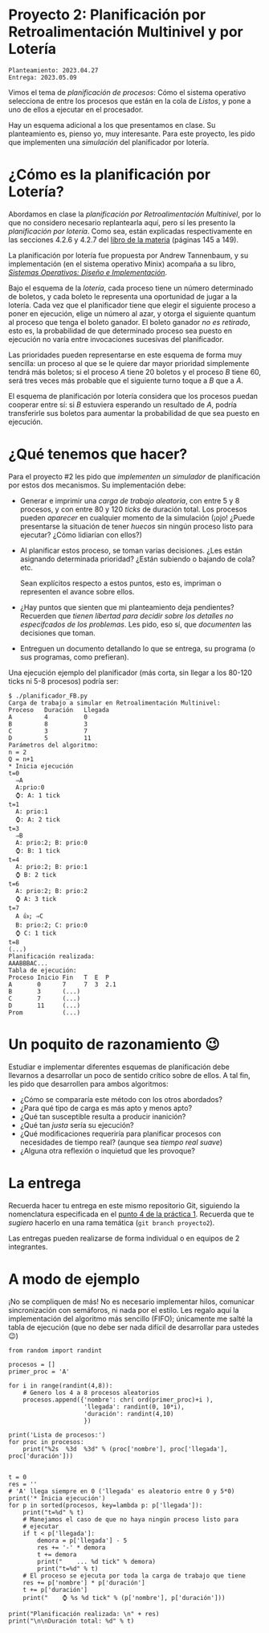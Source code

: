 # Proyecto 2: Planificación por Retroalimentación Multinivel y por Lotería

    Planteamiento: 2023.04.27
	Entrega: 2023.05.09

Vimos el tema de _planificación de procesos_: Cómo el sistema
operativo selecciona de entre los procesos que están en la cola de
_Listos_, y pone a uno de ellos a ejecutar en el procesador.

Hay un esquema adicional a los que presentamos en clase. Su
planteamiento es, pienso yo, muy interesante. Para este proyecto, les
pido que implementen una _simulación_ del planificador por lotería.

# ¿Cómo es la planificación por Lotería?

Abordamos en clase la _planificación por Retroalimentación
Multinivel_, por lo que no considero necesario replantearla aquí, pero
sí les presento la _planificación por lotería_. Como sea, están
explicadas respectivamente en las secciones 4.2.6 y 4.2.7 del [libro de
la materia](https://sistop.org/pdf/sistemas_operativos.pdf) (páginas
145 a 149).

La planificación por lotería fue propuesta por Andrew Tannenbaum, y su
implementación (en el sistema operativo Minix) acompaña a su libro,
_[Sistemas Operativos: Diseño e
Implementación](https://drive.google.com/file/d/0BxWDaelvgrvCMWUxZjk1MzctYTQ1Yy00Y2U1LTg2YWQtYjNhNjAyNjg1OWEy/view?resourcekey=0-yRikrU5vy0oSWcZq4O-A1A)_.

Bajo el esquema de la _lotería_, cada proceso tiene un número
determinado de boletos, y cada boleto le representa una oportunidad de
jugar a la lotería. Cada vez que el planificador tiene que elegir el
siguiente proceso a poner en ejecución, elige un número al azar, y
otorga el siguiente quantum al proceso que tenga el boleto ganador. El
boleto ganador _no es retirado_, esto es, la probabilidad de que
determinado proceso sea puesto en ejecución no varía entre
invocaciones sucesivas del planificador.

Las prioridades pueden representarse en este esquema de forma muy
sencilla: un proceso al que se le quiere dar mayor prioridad
simplemente tendrá más boletos; si el proceso _A_ tiene 20 boletos y
el proceso _B_ tiene 60, será tres veces más probable que el siguiente
turno toque a _B_ que a _A_.

El esquema de planificación por lotería considera que los procesos
puedan cooperar entre sí: si _B_ estuviera esperando un resultado de
_A_, podría transferirle sus boletos para aumentar la probabilidad de
que sea puesto en ejecución.

# ¿Qué tenemos que hacer?

Para el proyecto #2 les pido que _implementen un simulador_ de
planificación por estos dos mecanismos. Su implementación debe:

- Generar e imprimir una _carga de trabajo aleatoria_, con entre 5 y 8
  procesos, y con entre 80 y 120 _ticks_ de duración total. Los
  procesos pueden _aparecer_ en cualquier momento de la simulación
  (¡ojo! ¿Puede presentarse la situación de tener _huecos_ sin ningún
  proceso listo para ejecutar? ¿Cómo lidiarían con ellos?)
- Al planificar estos proceso, se toman varias decisiones. ¿Les están
  asignando determinada prioridad? ¿Están subiendo o bajando de cola?
  etc.

  Sean explícitos respecto a estos puntos, esto es, impriman o
  representen el avance sobre ellos.
- ¿Hay puntos que sienten que mi planteamiento deja pendientes?
  Recuerden que _tienen libertad para decidir sobre los detalles no
  especifcados de los problemas_. Les pido, eso sí, que _documenten_
  las decisiones que toman.
- Entreguen un documento detallando lo que se entrega, su programa (o
  sus programas, como prefieran).

Una ejecución ejemplo del planificador (más corta, sin llegar a los
80-120 ticks ni 5-8 procesos) podría ser:

    $ ./planificador_FB.py
	Carga de trabajo a simular en Retroalimentación Multinivel:
	Proceso   Duración   Llegada
	A         4          0
	B         8          3
	C         3          7
	D         5          11
	Parámetros del algoritmo: 
	n = 2
	Q = n+1
	* Inicia ejecución
	t=0
	  ⇒A
	  A:prio:0
	  ⌚: A: 1 tick
	t=1
	  A: prio:1
	  ⌚: A: 2 tick
	t=3
	  ⇒B
	  A: prio:2; B: prio:0
	  ⌚: B: 1 tick
	t=4
	  A: prio:2; B: prio:1
	  ⌚ B: 2 tick
	t=6
	  A: prio:2; B: prio:2
	  ⌚ A: 3 tick
	t=7
	  A 👍; ⇒C
	  B: prio:2; C: prio:0
	  ⌚ C: 1 tick
	t=8
	(...)
	Planificación realizada:
	AAABBBAC...
    Tabla de ejecución:
	Proceso Inicio Fin   T  E  P
	A       0      7     7  3  2.1
	B       3      (...)
	C       7      (...)
	D       11     (...)
	Prom           (...)

# Un poquito de razonamiento 😉

Estudiar e implementar diferentes esquemas de planificación debe
llevarnos a desarrollar un poco de sentido crítico sobre de ellos. A
tal fin, les pido que desarrollen para ambos algoritmos:

- ¿Cómo se compararía este método con los otros abordados?
- ¿Para qué tipo de carga es más apto y menos apto?
- ¿Qué tan susceptible resulta a producir inanición?
- ¿Qué tan _justa_ sería su ejecución?
- ¿Qué modificaciones requeriría para planificar procesos con
  necesidades de tiempo real? (aunque sea _tiempo real suave_)
- ¿Alguna otra reflexión o inquietud que les provoque?

# La entrega

Recuerda hacer tu entrega en este mismo repositorio Git, siguiendo la
nomenclatura especificada en el [punto 4 de la práctica
1](../../practicas/1/README.md). Recuerda que te _sugiero_ hacerlo en
una rama temática (`git branch proyecto2`).

Las entregas pueden realizarse de forma individual o en equipos de 2
integrantes.

# A modo de ejemplo

¡No se compliquen de más! No es necesario implementar hilos, comunicar
sincronización con semáforos, ni nada por el estilo. Les regalo aquí
la implementación del algoritmo más sencillo (FIFO); únicamente me
salté la tabla de ejecución (que no debe ser nada difícil de
desarrollar para ustedes 😉)

    from random import randint
    
    procesos = []
    primer_proc = 'A'
    
    for i in range(randint(4,8)):
        # Genero los 4 a 8 procesos aleatorios
        procesos.append({'nombre': chr( ord(primer_proc)+i ),
                         'llegada': randint(0, 10*i),
                         'duración': randint(4,10)
                         })
    
    print('Lista de procesos:')
    for proc in procesos:
        print("%2s  %3d  %3d" % (proc['nombre'], proc['llegada'], proc['duración']))
    
    
    t = 0
    res = ''
    # 'A' llega siempre en 0 ('llegada' es aleatorio entre 0 y 5*0)
    print('* Inicia ejecución')
    for p in sorted(procesos, key=lambda p: p['llegada']):
        print("t=%d" % t)
        # Manejamos el caso de que no haya ningún proceso listo para
        # ejecutar
        if t < p['llegada']:
            demora = p['llegada'] - 5
            res += '-' * demora
            t += demora
            print("    ... %d tick" % demora)
            print("t=%d" % t)
        # El proceso se ejecuta por toda la carga de trabajo que tiene
        res += p['nombre'] * p['duración']
        t += p['duración']
        print("    ⌚ %s %d tick" % (p['nombre'], p['duración']))
    
    print("Planificación realizada: \n" + res)
    print("\n\nDuración total: %d" % t)
